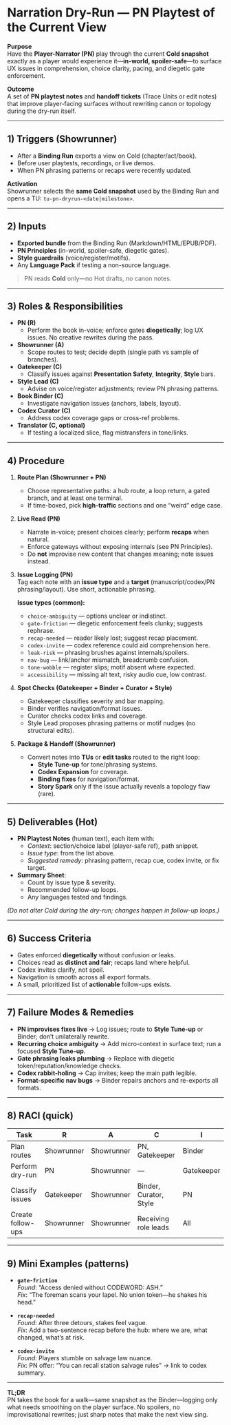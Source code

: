 # Narration Dry-Run — PN Playtest of the Current View

**Purpose**  
Have the **Player-Narrator (PN)** play through the current **Cold snapshot** exactly as a player would experience it—**in-world, spoiler-safe**—to surface UX issues in comprehension, choice clarity, pacing, and diegetic gate enforcement.

**Outcome**  
A set of **PN playtest notes** and **handoff tickets** (Trace Units or edit notes) that improve player-facing surfaces without rewriting canon or topology during the dry-run itself.

---

## 1) Triggers (Showrunner)

- After a **Binding Run** exports a view on Cold (chapter/act/book).
- Before user playtests, recordings, or live demos.
- When PN phrasing patterns or recaps were recently updated.

**Activation**  
Showrunner selects the **same Cold snapshot** used by the Binding Run and opens a TU: `tu-pn-dryrun-<date|milestone>`.

---

## 2) Inputs

- **Exported bundle** from the Binding Run (Markdown/HTML/EPUB/PDF).
- **PN Principles** (in-world, spoiler-safe, diegetic gates).
- **Style guardrails** (voice/register/motifs).
- Any **Language Pack** if testing a non-source language.

> PN reads **Cold** only—no Hot drafts, no canon notes.

---

## 3) Roles & Responsibilities

- **PN (R)**
  - Perform the book in-voice; enforce gates **diegetically**; log UX issues. No creative rewrites during the pass.
- **Showrunner (A)**
  - Scope routes to test; decide depth (single path vs sample of branches).
- **Gatekeeper (C)**
  - Classify issues against **Presentation Safety**, **Integrity**, **Style** bars.
- **Style Lead (C)**
  - Advise on voice/register adjustments; review PN phrasing patterns.
- **Book Binder (C)**
  - Investigate navigation issues (anchors, labels, layout).
- **Codex Curator (C)**
  - Address codex coverage gaps or cross-ref problems.
- **Translator (C, optional)**
  - If testing a localized slice, flag mistransfers in tone/links.

---

## 4) Procedure

1. **Route Plan (Showrunner + PN)**

   - Choose representative paths: a hub route, a loop return, a gated branch, and at least one terminal.
   - If time-boxed, pick **high-traffic** sections and one “weird” edge case.

2. **Live Read (PN)**

   - Narrate in-voice; present choices clearly; perform **recaps** when natural.
   - Enforce gateways without exposing internals (see PN Principles).
   - Do **not** improvise new content that changes meaning; note issues instead.

3. **Issue Logging (PN)**  
   Tag each note with an **issue type** and a **target** (manuscript/codex/PN phrasing/layout). Use short, actionable phrasing.

   **Issue types (common):**

   - `choice-ambiguity` — options unclear or indistinct.
   - `gate-friction` — diegetic enforcement feels clunky; suggests rephrase.
   - `recap-needed` — reader likely lost; suggest recap placement.
   - `codex-invite` — codex reference could aid comprehension here.
   - `leak-risk` — phrasing brushes against internals/spoilers.
   - `nav-bug` — link/anchor mismatch, breadcrumb confusion.
   - `tone-wobble` — register slips; motif absent where expected.
   - `accessibility` — missing alt text, risky audio cue, low contrast.

4. **Spot Checks (Gatekeeper + Binder + Curator + Style)**

   - Gatekeeper classifies severity and bar mapping.
   - Binder verifies navigation/format issues.
   - Curator checks codex links and coverage.
   - Style Lead proposes phrasing patterns or motif nudges (no structural edits).

5. **Package & Handoff (Showrunner)**
   - Convert notes into **TUs** or **edit tasks** routed to the right loop:
     - **Style Tune-up** for tone/phrasing systems.
     - **Codex Expansion** for coverage.
     - **Binding fixes** for navigation/format.
     - **Story Spark** only if the issue actually reveals a topology flaw (rare).

---

## 5) Deliverables (Hot)

- **PN Playtest Notes** (human text), each item with:
  - _Context_: section/choice label (player-safe ref), path snippet.
  - _Issue type_: from the list above.
  - _Suggested remedy_: phrasing pattern, recap cue, codex invite, or fix target.
- **Summary Sheet**:
  - Count by issue type & severity.
  - Recommended follow-up loops.
  - Any languages tested and findings.

_(Do not alter Cold during the dry-run; changes happen in follow-up loops.)_

---

## 6) Success Criteria

- Gates enforced **diegetically** without confusion or leaks.
- Choices read as **distinct and fair**; recaps land where helpful.
- Codex invites clarify, not spoil.
- Navigation is smooth across all export formats.
- A small, prioritized list of **actionable** follow-ups exists.

---

## 7) Failure Modes & Remedies

- **PN improvises fixes live** → Log issues; route to **Style Tune-up** or Binder; don’t unilaterally rewrite.
- **Recurring choice ambiguity** → Add micro-context in surface text; run a focused **Style Tune-up**.
- **Gate phrasing leaks plumbing** → Replace with diegetic token/reputation/knowledge checks.
- **Codex rabbit-holing** → Cap invites; keep the main path legible.
- **Format-specific nav bugs** → Binder repairs anchors and re-exports all formats.

---

## 8) RACI (quick)

| Task              | R          | A          | C                      | I          |
| ----------------- | ---------- | ---------- | ---------------------- | ---------- |
| Plan routes       | Showrunner | Showrunner | PN, Gatekeeper         | Binder     |
| Perform dry-run   | PN         | Showrunner | —                      | Gatekeeper |
| Classify issues   | Gatekeeper | Showrunner | Binder, Curator, Style | PN         |
| Create follow-ups | Showrunner | Showrunner | Receiving role leads   | All        |

---

## 9) Mini Examples (patterns)

- **`gate-friction`**  
  _Found_: “Access denied without CODEWORD: ASH.”  
  _Fix_: “The foreman scans your lapel. No union token—he shakes his head.”

- **`recap-needed`**  
  _Found_: After three detours, stakes feel vague.  
  _Fix_: Add a two-sentence recap before the hub: where we are, what changed, what’s at risk.

- **`codex-invite`**  
  _Found_: Players stumble on salvage law nuance.  
  _Fix_: PN offer: “You can recall station salvage rules” → link to codex summary.

---

**TL;DR**  
PN takes the book for a walk—same snapshot as the Binder—logging only what needs smoothing on the player surface. No spoilers, no improvisational rewrites; just sharp notes that make the next view sing.
